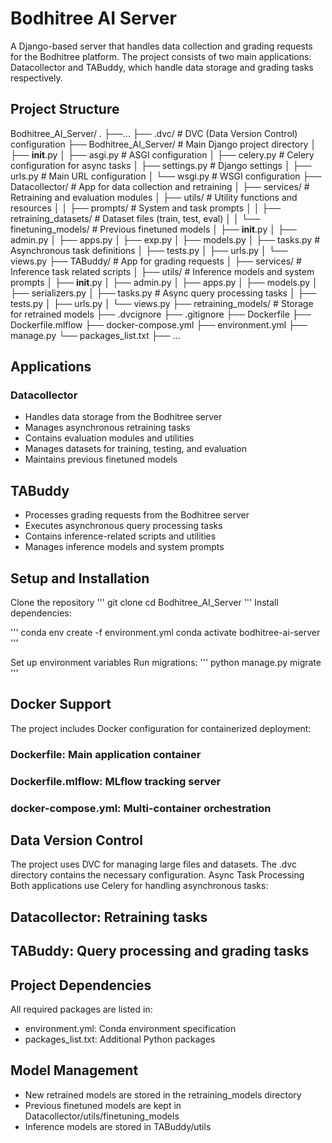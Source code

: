 # Bodhitree AI Server
A Django-based server that handles data collection and grading requests for the Bodhitree platform. The project consists of two main applications: Datacollector and TABuddy, which handle data storage and grading tasks respectively.
## Project Structure
Bodhitree_AI_Server/
.
├──...
├── .dvc/                      # DVC (Data Version Control) configuration
├── Bodhitree_AI_Server/       # Main Django project directory
│   ├── __init__.py
│   ├── asgi.py               # ASGI configuration
│   ├── celery.py            # Celery configuration for async tasks
│   ├── settings.py          # Django settings
│   ├── urls.py              # Main URL configuration
│   └── wsgi.py              # WSGI configuration
├── Datacollector/            # App for data collection and retraining
│   ├── services/            # Retraining and evaluation modules
│   ├── utils/               # Utility functions and resources
│   │   ├── prompts/        # System and task prompts
│   │   ├── retraining_datasets/  # Dataset files (train, test, eval)
│   │   └── finetuning_models/    # Previous finetuned models
│   ├── __init__.py
│   ├── admin.py
│   ├── apps.py
│   ├── exp.py
│   ├── models.py
│   ├── tasks.py            # Asynchronous task definitions
│   ├── tests.py
│   ├── urls.py
│   └── views.py
├── TABuddy/                 # App for grading requests
│   ├── services/           # Inference task related scripts
│   ├── utils/              # Inference models and system prompts
│   ├── __init__.py
│   ├── admin.py
│   ├── apps.py
│   ├── models.py
│   ├── serializers.py
│   ├── tasks.py           # Async query processing tasks
│   ├── tests.py
│   ├── urls.py
│   └── views.py
├── retraining_models/      # Storage for retrained models
├── .dvcignore
├── .gitignore
├── Dockerfile
├── Dockerfile.mlflow
├── docker-compose.yml
├── environment.yml
├── manage.py
└── packages_list.txt
├── ...
## Applications
### Datacollector

- Handles data storage from the Bodhitree server
- Manages asynchronous retraining tasks
- Contains evaluation modules and utilities
- Manages datasets for training, testing, and evaluation
- Maintains previous finetuned models

## TABuddy

- Processes grading requests from the Bodhitree server
- Executes asynchronous query processing tasks
- Contains inference-related scripts and utilities
- Manages inference models and system prompts

## Setup and Installation

Clone the repository
''' git clone <repository-URL>
    cd Bodhitree_AI_Server
'''
Install dependencies:

'''
conda env create -f environment.yml
conda activate bodhitree-ai-server
'''

Set up environment variables
Run migrations:
'''
python manage.py migrate
'''

## Docker Support
The project includes Docker configuration for containerized deployment:

### Dockerfile: Main application container
### Dockerfile.mlflow: MLflow tracking server
### docker-compose.yml: Multi-container orchestration

## Data Version Control
The project uses DVC for managing large files and datasets. The .dvc directory contains the necessary configuration.
Async Task Processing
Both applications use Celery for handling asynchronous tasks:

## Datacollector: Retraining tasks
## TABuddy: Query processing and grading tasks

## Project Dependencies
All required packages are listed in:

- environment.yml: Conda environment specification
- packages_list.txt: Additional Python packages

## Model Management

- New retrained models are stored in the retraining_models directory
- Previous finetuned models are kept in Datacollector/utils/finetuning_models
- Inference models are stored in TABuddy/utils